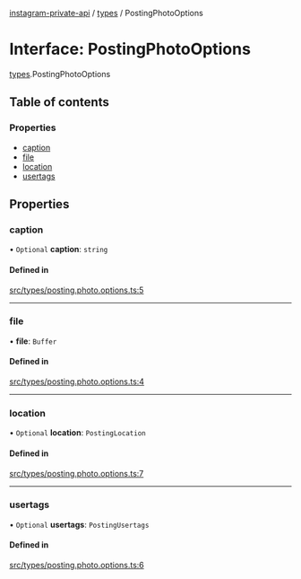 [instagram-private-api](../../README.md) / [types](../../modules/types.md) / PostingPhotoOptions

# Interface: PostingPhotoOptions

[types](../../modules/types.md).PostingPhotoOptions

## Table of contents

### Properties

- [caption](PostingPhotoOptions.md#caption)
- [file](PostingPhotoOptions.md#file)
- [location](PostingPhotoOptions.md#location)
- [usertags](PostingPhotoOptions.md#usertags)

## Properties

### caption

• `Optional` **caption**: `string`

#### Defined in

[src/types/posting.photo.options.ts:5](https://github.com/Nerixyz/instagram-private-api/blob/4971f34/src/types/posting.photo.options.ts#L5)

___

### file

• **file**: `Buffer`

#### Defined in

[src/types/posting.photo.options.ts:4](https://github.com/Nerixyz/instagram-private-api/blob/4971f34/src/types/posting.photo.options.ts#L4)

___

### location

• `Optional` **location**: `PostingLocation`

#### Defined in

[src/types/posting.photo.options.ts:7](https://github.com/Nerixyz/instagram-private-api/blob/4971f34/src/types/posting.photo.options.ts#L7)

___

### usertags

• `Optional` **usertags**: `PostingUsertags`

#### Defined in

[src/types/posting.photo.options.ts:6](https://github.com/Nerixyz/instagram-private-api/blob/4971f34/src/types/posting.photo.options.ts#L6)
